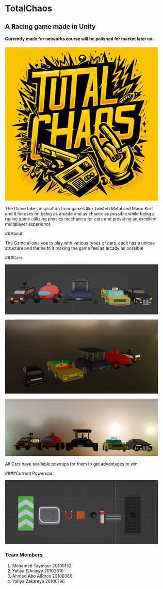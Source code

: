# TotalChaos
## A Racing game made in Unity

#### Currently made for networks course will be polished for market later on.

![alt text](Logo.jpeg)

The Game takes inspiration from games like Twisted Metal and Mario Kart and it focuses on being as arcade and as chaotic as possible while being a racing game utilizing physics mechanics for cars and providing an excellent multiplayer experience


##About

The Game allows you to play with various types of cars, each has a unique structure and theme to it making the game feel as arcady as possible

###Cars

![alt text](<Screenshot 2024-05-22 010247.png>)

![alt text](<Screenshot 2024-05-22 011116.png>)

![alt text](<Screenshot 2024-05-22 011156.png>)


All Cars have available powrups for them to get advantages to win

####Current Powerups
 
![alt text](<Screenshot 2024-05-22 012006.png>)

### Team Members
1) Mohamed Taymour 20100152
2) Yahya ElAdawy 20102610
3) Ahmed Abo AlRoos 20108086
4) Yahya Zakareya 20100186

